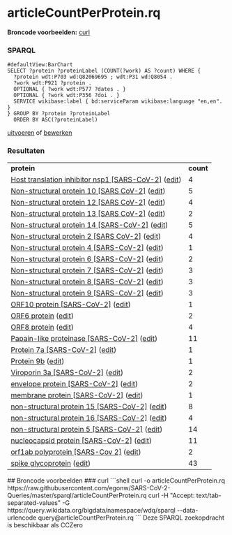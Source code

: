 # articleCountPerProtein.rq
**Broncode voorbeelden:** [curl](#curl)
### SPARQL
```sparql
#defaultView:BarChart
SELECT ?protein ?proteinLabel (COUNT(?work) AS ?count) WHERE {
  ?protein wdt:P703 wd:Q82069695 ; wdt:P31 wd:Q8054 .
  ?work wdt:P921 ?protein .
  OPTIONAL { ?work wdt:P577 ?dates . }
  OPTIONAL { ?work wdt:P356 ?doi . }
  SERVICE wikibase:label { bd:serviceParam wikibase:language "en,en". }
} GROUP BY ?protein ?proteinLabel
  ORDER BY ASC(?proteinLabel)
```
[uitvoeren](https://query.wikidata.org/embed.html#%23defaultView%3ABarChart%0ASELECT%20%3Fprotein%20%3FproteinLabel%20%28COUNT%28%3Fwork%29%20AS%20%3Fcount%29%20WHERE%20%7B%0A%20%20%3Fprotein%20wdt%3AP703%20wd%3AQ82069695%20%3B%20wdt%3AP31%20wd%3AQ8054%20.%0A%20%20%3Fwork%20wdt%3AP921%20%3Fprotein%20.%0A%20%20OPTIONAL%20%7B%20%3Fwork%20wdt%3AP577%20%3Fdates%20.%20%7D%0A%20%20OPTIONAL%20%7B%20%3Fwork%20wdt%3AP356%20%3Fdoi%20.%20%7D%0A%20%20SERVICE%20wikibase%3Alabel%20%7B%20bd%3AserviceParam%20wikibase%3Alanguage%20%22en%2Cen%22.%20%7D%0A%7D%20GROUP%20BY%20%3Fprotein%20%3FproteinLabel%0A%20%20ORDER%20BY%20ASC%28%3FproteinLabel%29%0A) of [bewerken](https://query.wikidata.org/#%23defaultView%3ABarChart%0ASELECT%20%3Fprotein%20%3FproteinLabel%20%28COUNT%28%3Fwork%29%20AS%20%3Fcount%29%20WHERE%20%7B%0A%20%20%3Fprotein%20wdt%3AP703%20wd%3AQ82069695%20%3B%20wdt%3AP31%20wd%3AQ8054%20.%0A%20%20%3Fwork%20wdt%3AP921%20%3Fprotein%20.%0A%20%20OPTIONAL%20%7B%20%3Fwork%20wdt%3AP577%20%3Fdates%20.%20%7D%0A%20%20OPTIONAL%20%7B%20%3Fwork%20wdt%3AP356%20%3Fdoi%20.%20%7D%0A%20%20SERVICE%20wikibase%3Alabel%20%7B%20bd%3AserviceParam%20wikibase%3Alanguage%20%22en%2Cen%22.%20%7D%0A%7D%20GROUP%20BY%20%3Fprotein%20%3FproteinLabel%0A%20%20ORDER%20BY%20ASC%28%3FproteinLabel%29%0A)


### Resultaten
<table>
  <tr>
    <td><b>protein</b></td>
    <td><b>count</b></td>
  </tr>
  <tr>
    <td><a href="https://scholia.toolforge.org/Q90038952">Host translation inhibitor nsp1 [SARS-CoV-2]</a> (<a href="http://www.wikidata.org/entity/Q90038952">edit</a>)</td>
    <td>4</td>
  </tr>
  <tr>
    <td><a href="https://scholia.toolforge.org/Q87917572">Non-structural protein 10 [SARS CoV-2]</a> (<a href="http://www.wikidata.org/entity/Q87917572">edit</a>)</td>
    <td>5</td>
  </tr>
  <tr>
    <td><a href="https://scholia.toolforge.org/Q94647436">Non-structural protein 12 [SARS CoV-2]</a> (<a href="http://www.wikidata.org/entity/Q94647436">edit</a>)</td>
    <td>4</td>
  </tr>
  <tr>
    <td><a href="https://scholia.toolforge.org/Q94648377">Non-structural protein 13 [SARS CoV-2]</a> (<a href="http://www.wikidata.org/entity/Q94648377">edit</a>)</td>
    <td>2</td>
  </tr>
  <tr>
    <td><a href="https://scholia.toolforge.org/Q90042407">Non-structural protein 14 [SARS-CoV-2]</a> (<a href="http://www.wikidata.org/entity/Q90042407">edit</a>)</td>
    <td>5</td>
  </tr>
  <tr>
    <td><a href="https://scholia.toolforge.org/Q89006922">Non-structural protein 2 [SARS CoV-2]</a> (<a href="http://www.wikidata.org/entity/Q89006922">edit</a>)</td>
    <td>4</td>
  </tr>
  <tr>
    <td><a href="https://scholia.toolforge.org/Q90038956">Non-structural protein 4 [SARS-CoV-2]</a> (<a href="http://www.wikidata.org/entity/Q90038956">edit</a>)</td>
    <td>1</td>
  </tr>
  <tr>
    <td><a href="https://scholia.toolforge.org/Q88656943">Non-structural protein 6 [SARS-CoV-2]</a> (<a href="http://www.wikidata.org/entity/Q88656943">edit</a>)</td>
    <td>2</td>
  </tr>
  <tr>
    <td><a href="https://scholia.toolforge.org/Q90038963">Non-structural protein 7 [SARS-CoV-2]</a> (<a href="http://www.wikidata.org/entity/Q90038963">edit</a>)</td>
    <td>3</td>
  </tr>
  <tr>
    <td><a href="https://scholia.toolforge.org/Q88659350">Non-structural protein 8 [SARS-CoV-2]</a> (<a href="http://www.wikidata.org/entity/Q88659350">edit</a>)</td>
    <td>3</td>
  </tr>
  <tr>
    <td><a href="https://scholia.toolforge.org/Q89686805">Non-structural protein 9 [SARS-CoV-2]</a> (<a href="http://www.wikidata.org/entity/Q89686805">edit</a>)</td>
    <td>3</td>
  </tr>
  <tr>
    <td><a href="https://scholia.toolforge.org/Q89227548">ORF10 protein [SARS-CoV-2]</a> (<a href="http://www.wikidata.org/entity/Q89227548">edit</a>)</td>
    <td>1</td>
  </tr>
  <tr>
    <td><a href="https://scholia.toolforge.org/Q89226299">ORF6 protein</a> (<a href="http://www.wikidata.org/entity/Q89226299">edit</a>)</td>
    <td>2</td>
  </tr>
  <tr>
    <td><a href="https://scholia.toolforge.org/Q89225654">ORF8 protein</a> (<a href="http://www.wikidata.org/entity/Q89225654">edit</a>)</td>
    <td>4</td>
  </tr>
  <tr>
    <td><a href="https://scholia.toolforge.org/Q87917581">Papain-like proteinase [SARS-CoV-2]</a> (<a href="http://www.wikidata.org/entity/Q87917581">edit</a>)</td>
    <td>11</td>
  </tr>
  <tr>
    <td><a href="https://scholia.toolforge.org/Q88658500">Protein 7a [SARS-CoV-2]</a> (<a href="http://www.wikidata.org/entity/Q88658500">edit</a>)</td>
    <td>1</td>
  </tr>
  <tr>
    <td><a href="https://scholia.toolforge.org/Q89597571">Protein 9b</a> (<a href="http://www.wikidata.org/entity/Q89597571">edit</a>)</td>
    <td>1</td>
  </tr>
  <tr>
    <td><a href="https://scholia.toolforge.org/Q88200603">Viroporin 3a [SARS-CoV-2]</a> (<a href="http://www.wikidata.org/entity/Q88200603">edit</a>)</td>
    <td>2</td>
  </tr>
  <tr>
    <td><a href="https://scholia.toolforge.org/Q88655710">envelope protein [SARS-CoV-2]</a> (<a href="http://www.wikidata.org/entity/Q88655710">edit</a>)</td>
    <td>2</td>
  </tr>
  <tr>
    <td><a href="https://scholia.toolforge.org/Q88656821">membrane protein [SARS-CoV-2]</a> (<a href="http://www.wikidata.org/entity/Q88656821">edit</a>)</td>
    <td>1</td>
  </tr>
  <tr>
    <td><a href="https://scholia.toolforge.org/Q87917579">non-structural protein 15 [SARS-CoV-2]</a> (<a href="http://www.wikidata.org/entity/Q87917579">edit</a>)</td>
    <td>8</td>
  </tr>
  <tr>
    <td><a href="https://scholia.toolforge.org/Q87917580">non-structural protein 16 [SARS-CoV-2]</a> (<a href="http://www.wikidata.org/entity/Q87917580">edit</a>)</td>
    <td>4</td>
  </tr>
  <tr>
    <td><a href="https://scholia.toolforge.org/Q87917582">non-structural protein 5 [SARS-CoV-2]</a> (<a href="http://www.wikidata.org/entity/Q87917582">edit</a>)</td>
    <td>14</td>
  </tr>
  <tr>
    <td><a href="https://scholia.toolforge.org/Q87917584">nucleocapsid protein [SARS-CoV-2]</a> (<a href="http://www.wikidata.org/entity/Q87917584">edit</a>)</td>
    <td>11</td>
  </tr>
  <tr>
    <td><a href="https://scholia.toolforge.org/Q88174316">orf1ab polyprotein [SARS-Cov 2]</a> (<a href="http://www.wikidata.org/entity/Q88174316">edit</a>)</td>
    <td>2</td>
  </tr>
  <tr>
    <td><a href="https://scholia.toolforge.org/Q87917585">spike glycoprotein</a> (<a href="http://www.wikidata.org/entity/Q87917585">edit</a>)</td>
    <td>43</td>
  </tr>
</table>
## Broncode voorbeelden
### curl
```shell
curl -o articleCountPerProtein.rq https://raw.githubusercontent.com/egonw/SARS-CoV-2-Queries/master/sparql/articleCountPerProtein.rq
curl -H "Accept: text/tab-separated-values" -G https://query.wikidata.org/bigdata/namespace/wdq/sparql --data-urlencode query@articleCountPerProtein.rq
```
Deze SPARQL zoekopdracht is beschikbaar als CCZero
